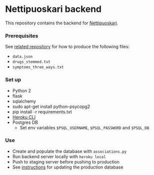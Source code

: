 # Nettipuoskari backend

This repository contains the backend for [Nettipuoskari](https://www.nettipuoskari.fi).

### Prerequisites

See [related repository](https://github.com/futurice/how-to-get-healthy) for how to produce the following files:

* `data.json`
* `drugs_stemmed.txt`
* `symptoms_three_ways.txt`

### Set up

* Python 2
* flask
* sqlalchemy
* sudo apt-get install python-psycopg2
* pip install -r requirements.txt
* [Heroku CLI](https://devcenter.heroku.com/articles/heroku-cli)
* Postgres DB
    * Set env variables `$PSQL_USERNAME`, `$PSQL_PASSWORD` and `$PSQL_DB`

### Use

* Create and populate the database with `associations.py`
* Run backend server locally with `heroku local`
* Push to staging server before pushing to production
* See [instructions](UPDATE_DB.md) for updating the production database
